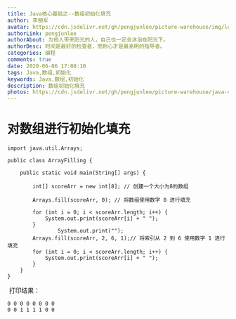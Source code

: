 ```yaml
---
title: Java核心基础之--数组初始化填充
author: 李朋军
avatar: https://cdn.jsdelivr.net/gh/pengjunlee/picture-warehouse/img/logo.jpg
authorLink: pengjunlee
authorAbout: 为他人带来阳光的人，自己也一定会沐浴在阳光下。
authorDesc: 时间是最好的检查者，而耐心才是最高明的指导者。
categories: 编程
comments: true
date: 2020-06-06 17:08:10
tags: Java,数组,初始化
keywords: Java,数组,初始化
description: 数组初始化填充
photos: https://cdn.jsdelivr.net/gh/pengjunlee/picture-warehouse/java-core/ji.png
---
```

# 对数组进行初始化填充

	import java.util.Arrays;
	 
	public class ArrayFilling {
	 
		public static void main(String[] args) {
	 
			int[] scoreArr = new int[8]; // 创建一个大小为8的数组
	 
			Arrays.fill(scoreArr, 0); // 将数组使用数字 0 进行填充
	 
			for (int i = 0; i < scoreArr.length; i++) {
				System.out.print(scoreArr[i] + " ");
			}
	                System.out.print("");
			Arrays.fill(scoreArr, 2, 6, 1);// 将索引从 2 到 6 使用数字 1 进行填充
			for (int i = 0; i < scoreArr.length; i++) {
				System.out.print(scoreArr[i] + " ");
			}
		}
	}

 打印结果：

`0 0 0 0 0 0 0 0`  
`0 0 1 1 1 1 0 0`  